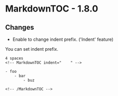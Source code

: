 # MarkdownTOC - 1.8.0

## Changes

- Enable to change indent prefix. ('Indent' feature)


You can set indent prefix.

```
4 spaces
<!-- MarkdownTOC indent="    " -->

- foo
    - bar
        - buz

<!-- /MarkdownTOC -->
```